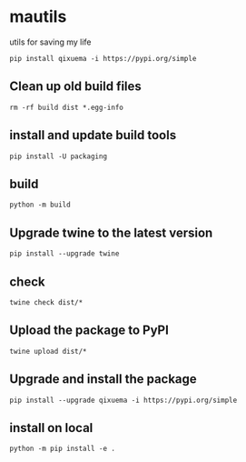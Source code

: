 # mautils
utils for saving my life

```
pip install qixuema -i https://pypi.org/simple
```

## Clean up old build files
```
rm -rf build dist *.egg-info
```

## install and update build tools
```
pip install -U packaging
```

## build
```
python -m build
```

## Upgrade twine to the latest version
```
pip install --upgrade twine
```

## check
```
twine check dist/*
```

## Upload the package to PyPI
```
twine upload dist/*
```
## Upgrade and install the package
```
pip install --upgrade qixuema -i https://pypi.org/simple
```

## install on local
```
python -m pip install -e . 
```